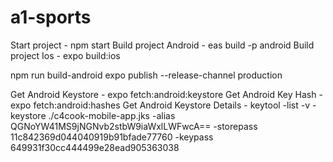 # a1-sports

Start project - npm start
Build project Android - eas build -p android
Build project Ios - expo build:ios

npm run build-android
expo publish --release-channel production

Get Android Keystore - expo fetch:android:keystore
Get Android Key Hash - expo fetch:android:hashes
Get Android Keystore Details - keytool -list -v -keystore ./c4cook-mobile-app.jks -alias QGNoYW41MS9jNGNvb2stbW9iaWxlLWFwcA== -storepass 11c842369d044040919b91bfade77760 -keypass 649931f30cc444499e28ead905363038
